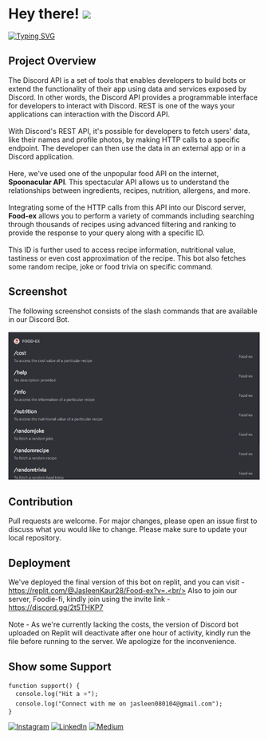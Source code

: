 # Hey there! <img src="https://raw.githubusercontent.com/MartinHeinz/MartinHeinz/master/wave.gif" width="30px">

[![Typing SVG](https://readme-typing-svg.herokuapp.com?font=Fira+Code&weight=600&size=21&pause=1000&color=0812DCE6&center=true&width=435&lines=Multi+Utility+Discord+Bot)](https://git.io/typing-svg)

## Project Overview
The Discord API is a set of tools that enables developers to build bots or extend the functionality of their app using data and services exposed by Discord. In other words, the Discord API provides a programmable interface for developers to interact with Discord. REST is one of the ways your applications can interaction with the Discord API.
<br/><br/>
With Discord's REST API, it's possible for developers to fetch users' data, like their names and profile photos, by making HTTP calls to a specific endpoint. The developer can then use the data in an external app or in a Discord application.
<br/><br/>
Here, we've used one of the unpopular food API on the internet, **Spoonacular API**. This spectacular API allows us to understand the relationships between ingredients, recipes, nutrition, allergens, and more.
<br/><br/>
Integrating some of the HTTP calls from this API into our Discord server, **Food-ex** allows you to perform a variety of commands including searching through thousands of recipes using advanced filtering and ranking to provide the response to your query along with a specific ID. 
<br/><br/>
This ID is further used to access recipe information, nutritional value, tastiness or even cost approximation of the recipe. This bot also fetches some random recipe, joke or food trivia on specific command.

## Screenshot
The following screenshot consists of the slash commands that are available in our Discord Bot. <br/><br/>
![alt text](https://github.com/Jasleen8801/Food-ex/blob/master/commands.jpg?raw=true)

## Contribution
Pull requests are welcome. For major changes, please open an issue first to discuss what you would like to change.
Please make sure to update your local repository.

## Deployment
We've deployed the final version of this bot on replit, and you can visit - https://replit.com/@JasleenKaur28/Food-ex?v=.<br/>
Also to join our server, Foodie-fi, kindly join using the invite link - https://discord.gg/2t5THKP7<br/><br/>
Note - As we're currently lacking the costs, the version of Discord bot uploaded on Replit will deactivate after one hour of activity, kindly run the file before running to the server. We apologize for the inconvenience.

## Show some Support
```
function support() {
  console.log("Hit a ⭐");
  console.log("Connect with me on jasleen080104@gmail.com");
}
```
[![Instagram](https://img.shields.io/badge/Instagram-%23E4405F.svg?logo=Instagram&logoColor=white)](https://instagram.com/Jasleen88801) 
[![LinkedIn](https://img.shields.io/badge/LinkedIn-%230077B5.svg?logo=linkedin&logoColor=white)](https://www.linkedin.com/in/jasleen-kaur-9a27b821a/) 
[![Medium](https://img.shields.io/badge/Medium-12100E?logo=medium&logoColor=white)](https://medium.com/@jkaur1_be21) 
